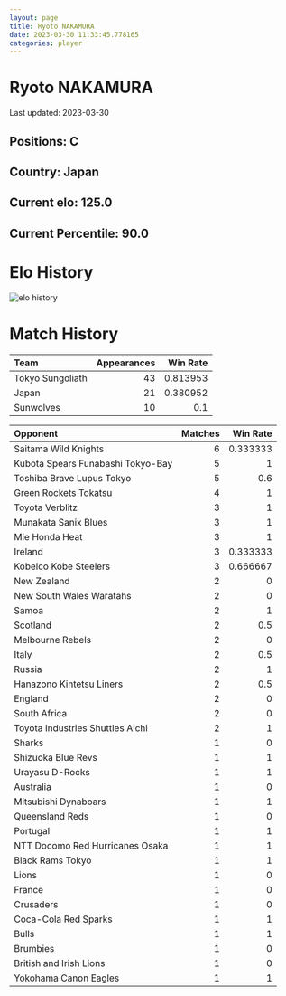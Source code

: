 ```yaml
---  
layout: page  
title: Ryoto NAKAMURA  
date: 2023-03-30 11:33:45.778165  
categories: player  
---
```

# Ryoto NAKAMURA


Last updated: 2023-03-30
## Positions: C

## Country: Japan

## Current elo: 125.0

## Current Percentile: 90.0

# Elo History


![elo history](history_RyotoNAKAMURA.png)
# Match History


| Team             |   Appearances |   Win Rate |
|:-----------------|--------------:|-----------:|
| Tokyo Sungoliath |            43 |   0.813953 |
| Japan            |            21 |   0.380952 |
| Sunwolves        |            10 |   0.1      |

| Opponent                          |   Matches |   Win Rate |
|:----------------------------------|----------:|-----------:|
| Saitama Wild Knights              |         6 |   0.333333 |
| Kubota Spears Funabashi Tokyo-Bay |         5 |   1        |
| Toshiba Brave Lupus Tokyo         |         5 |   0.6      |
| Green Rockets Tokatsu             |         4 |   1        |
| Toyota Verblitz                   |         3 |   1        |
| Munakata Sanix Blues              |         3 |   1        |
| Mie Honda Heat                    |         3 |   1        |
| Ireland                           |         3 |   0.333333 |
| Kobelco Kobe Steelers             |         3 |   0.666667 |
| New Zealand                       |         2 |   0        |
| New South Wales Waratahs          |         2 |   0        |
| Samoa                             |         2 |   1        |
| Scotland                          |         2 |   0.5      |
| Melbourne Rebels                  |         2 |   0        |
| Italy                             |         2 |   0.5      |
| Russia                            |         2 |   1        |
| Hanazono Kintetsu Liners          |         2 |   0.5      |
| England                           |         2 |   0        |
| South Africa                      |         2 |   0        |
| Toyota Industries Shuttles Aichi  |         2 |   1        |
| Sharks                            |         1 |   0        |
| Shizuoka Blue Revs                |         1 |   1        |
| Urayasu D-Rocks                   |         1 |   1        |
| Australia                         |         1 |   0        |
| Mitsubishi Dynaboars              |         1 |   1        |
| Queensland Reds                   |         1 |   0        |
| Portugal                          |         1 |   1        |
| NTT Docomo Red Hurricanes Osaka   |         1 |   1        |
| Black Rams Tokyo                  |         1 |   1        |
| Lions                             |         1 |   0        |
| France                            |         1 |   0        |
| Crusaders                         |         1 |   0        |
| Coca-Cola Red Sparks              |         1 |   1        |
| Bulls                             |         1 |   1        |
| Brumbies                          |         1 |   0        |
| British and Irish Lions           |         1 |   0        |
| Yokohama Canon Eagles             |         1 |   1        |